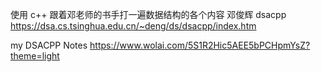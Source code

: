 使用 c++ 跟着邓老师的书手打一遍数据结构的各个内容
邓俊辉 dsacpp
https://dsa.cs.tsinghua.edu.cn/~deng/ds/dsacpp/index.htm

my DSACPP Notes
https://www.wolai.com/5S1R2Hic5AEE5bPCHpmYsZ?theme=light
